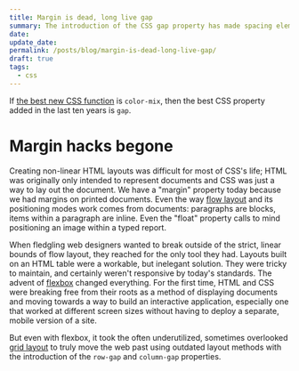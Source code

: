 ```yaml
---
title: Margin is dead, long live gap
summary: The introduction of the CSS gap property has made spacing elements on the page easier than ever.
date: 
update_date: 
permalink: /posts/blog/margin-is-dead-long-live-gap/
draft: true
tags:
  - css
---
```

If [the best new CSS function](The%20best%20new%20CSS%20function.md) is `color-mix`, then the best CSS property added in the last ten years is `gap`.

# Margin hacks begone

Creating non-linear HTML layouts was difficult for most of CSS's life; HTML was originally only intended to represent documents and CSS was just a way to lay out the document. We have a "margin" property today because we had margins on printed documents. Even the way [flow layout](https://developer.mozilla.org/en-US/docs/Web/CSS/CSS_flow_layout) and its positioning modes work comes from documents: paragraphs are blocks, items within a paragraph are inline. Even the "float" property calls to mind positioning an image within a typed report.

When fledgling web designers wanted to break outside of the strict, linear bounds of flow layout, they reached for the only tool they had. Layouts built on an HTML table were a workable, but inelegant solution. They were tricky to maintain, and certainly weren't responsive by today's standards. The advent of [flexbox](https://developer.mozilla.org/en-US/docs/Web/CSS/CSS_flexible_box_layout) changed everything. For the first time, HTML and CSS were breaking free from their roots as a method of displaying documents and moving towards a way to build an interactive application, especially one that worked at different screen sizes without having to deploy a separate, mobile version of a site.

But even with flexbox, it took the often underutilized, sometimes overlooked [grid layout](https://developer.mozilla.org/en-US/docs/Web/CSS/CSS_grid_layout) to truly move the web past using outdated layout methods with the introduction of the `row-gap` and `column-gap` properties.
